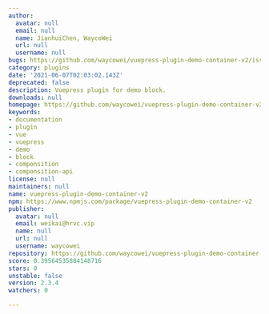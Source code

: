 ```yaml
---
author:
  avatar: null
  email: null
  name: JianhuiChen, WaycoWei
  url: null
  username: null
bugs: https://github.com/waycowei/vuepress-plugin-demo-container-v2/issues
category: plugins
date: '2021-06-07T02:03:02.143Z'
deprecated: false
description: Vuepress plugin for demo block.
downloads: null
homepage: https://github.com/waycowei/vuepress-plugin-demo-container-v2#readme
keywords:
- documentation
- plugin
- vue
- vuepress
- demo
- block
- componsition
- componsition-api
license: null
maintainers: null
name: vuepress-plugin-demo-container-v2
npm: https://www.npmjs.com/package/vuepress-plugin-demo-container-v2
publisher:
  avatar: null
  email: weikai@hrvc.vip
  name: null
  url: null
  username: waycowei
repository: https://github.com/waycowei/vuepress-plugin-demo-container-v2
score: 0.39564535884148716
stars: 0
unstable: false
version: 2.3.4
watchers: 0

---
```


